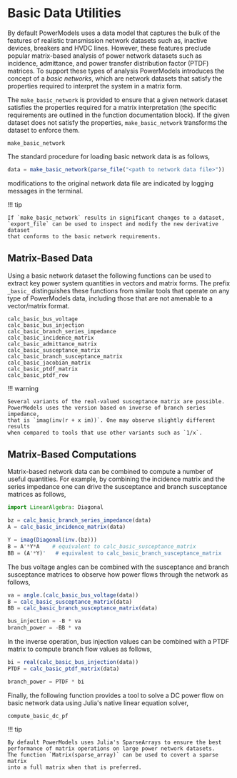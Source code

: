 # Basic Data Utilities

By default PowerModels uses a data model that captures the bulk of the features
of realistic transmission network datasets such as, inactive devices, breakers
and HVDC lines. However, these features preclude popular matrix-based
analysis of power network datasets such as incidence, admittance, and power
transfer distribution factor (PTDF) matrices. To support these types of
analysis PowerModels introduces the concept of a _basic networks_, which are
network datasets that satisfy the properties required to interpret the system
in a matrix form.

The `make_basic_network` is provided to ensure that a given network dataset
satisfies the properties required for a matrix interpretation (the specific
requirements are outlined in the function documentation block). If the given
dataset does not satisfy the properties, `make_basic_network` transforms the
dataset to enforce them.

```@docs
make_basic_network
```

The standard procedure for loading basic network data is as follows,

```julia
data = make_basic_network(parse_file("<path to network data file>"))
```

modifications to the original network data file are indicated by logging
messages in the terminal.

!!! tip
    
    If `make_basic_network` results in significant changes to a dataset,
    `export_file` can be used to inspect and modify the new derivative dataset
    that conforms to the basic network requirements.

## Matrix-Based Data

Using a basic network dataset the following functions can be used to extract
key power system quantities in vectors and matrix forms. The prefix `_basic_`
distinguishes these functions from similar tools that operate on any type of
PowerModels data, including those that are not amenable to a vector/matrix
format.

```@docs
calc_basic_bus_voltage
calc_basic_bus_injection
calc_basic_branch_series_impedance
calc_basic_incidence_matrix
calc_basic_admittance_matrix
calc_basic_susceptance_matrix
calc_basic_branch_susceptance_matrix
calc_basic_jacobian_matrix
calc_basic_ptdf_matrix
calc_basic_ptdf_row
```

!!! warning
    
    Several variants of the real-valued susceptance matrix are possible.
    PowerModels uses the version based on inverse of branch series impedance,
    that is `imag(inv(r + x im))`. One may observe slightly different results
    when compared to tools that use other variants such as `1/x`.

## Matrix-Based Computations

Matrix-based network data can be combined to compute a number of useful
quantities. For example, by combining the incidence matrix and the series
impedance one can drive the susceptance and branch susceptance matrices as follows,

```julia
import LinearAlgebra: Diagonal

bz = calc_basic_branch_series_impedance(data)
A = calc_basic_incidence_matrix(data)

Y = imag(Diagonal(inv.(bz)))
B = A'*Y*A    # equivalent to calc_basic_susceptance_matrix
BB = (A'*Y)'   # equivalent to calc_basic_branch_susceptance_matrix
```

The bus voltage angles can be combined with the susceptance and branch susceptance
matrices to observe how power flows through the network as follows,

```julia
va = angle.(calc_basic_bus_voltage(data))
B = calc_basic_susceptance_matrix(data)
BB = calc_basic_branch_susceptance_matrix(data)

bus_injection = -B * va
branch_power = -BB * va
```

In the inverse operation, bus injection values can be combined with a PTDF matrix to compute branch flow values as follows,

```julia
bi = real(calc_basic_bus_injection(data))
PTDF = calc_basic_ptdf_matrix(data)

branch_power = PTDF * bi
```

Finally, the following function provides a tool to solve a DC power flow on
basic network data using Julia's native linear equation solver,

```@docs
compute_basic_dc_pf
```

!!! tip
    
    By default PowerModels uses Julia's SparseArrays to ensure the best
    performance of matrix operations on large power network datasets.
    The function `Matrix(sparse_array)` can be used to covert a sparse matrix
    into a full matrix when that is preferred.
